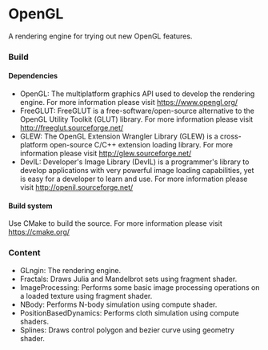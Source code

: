 # OpenGL #
A rendering engine for trying out new OpenGL features.

### Build ###

#### Dependencies ####
  * OpenGL: The multiplatform graphics API used to develop the rendering engine. For more information please visit https://www.opengl.org/
  * FreeGLUT: FreeGLUT is a free-software/open-source alternative to the OpenGL Utility Toolkit (GLUT) library. For more information please visit http://freeglut.sourceforge.net/
  * GLEW: The OpenGL Extension Wrangler Library (GLEW) is a cross-platform open-source C/C++ extension loading library. For more information please visit http://glew.sourceforge.net/
  * DevIL: Developer's Image Library (DevIL) is a programmer's library to develop applications with very powerful image loading capabilities, yet is easy for a developer to learn and use. For more information please visit http://openil.sourceforge.net/

#### Build system ####
Use CMake to build the source. For more information please visit https://cmake.org/

### Content ###
  * GLngin: The rendering engine.
  * Fractals: Draws Julia and Mandelbrot sets using fragment shader.
  * ImageProcessing: Performs some basic image processing operations on a loaded texture using fragment shader.
  * NBody: Performs N-body simulation using compute shader.
  * PositionBasedDynamics: Performs cloth simulation using compute shaders.
  * Splines: Draws control polygon and bezier curve using geometry shader.
